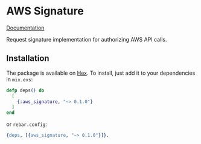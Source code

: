 # AWS Signature

[Documentation](https://hexdocs.pm/aws_signature)

Request signature implementation for authorizing AWS API calls.

## Installation

The package is available on [Hex](https://hex.pm/packages/aws_signature).
To install, just add it to your dependencies in `mix.exs`:

```elixir
defp deps() do
  [
    {:aws_signature, "~> 0.1.0"}
  ]
end
```

or `rebar.config`:

```erlang
{deps, [{aws_signature, "~> 0.1.0"}]}.
```
